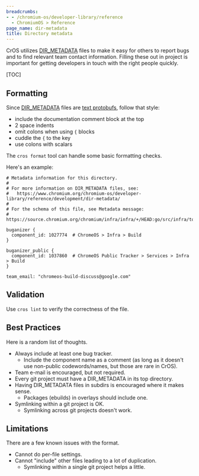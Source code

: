 ```yaml
---
breadcrumbs:
- - /chromium-os/developer-library/reference
  - ChromiumOS > Reference
page_name: dir-metadata
title: Directory metadata
---
```


CrOS utilizes [DIR_METADATA] files to make it easy for others to report bugs and
to find relevant team contact information. Filling these out in project is
important for getting developers in touch with the right people quickly.

[TOC]

## Formatting

Since [DIR_METADATA] files are [text protobufs], follow that style:

* include the documentation comment block at the top
* 2 space indents
* omit colons when using `{` blocks
* cuddle the `{` to the key
* use colons with scalars

The `cros format` tool can handle some basic formatting checks.

Here's an example:

```
# Metadata information for this directory.
#
# For more information on DIR_METADATA files, see:
#   https://www.chromium.org/chromium-os/developer-library/reference/development/dir-metadata/
#
# For the schema of this file, see Metadata message:
#   https://source.chromium.org/chromium/infra/infra/+/HEAD:go/src/infra/tools/dirmd/proto/dir_metadata.proto

buganizer {
  component_id: 1027774  # ChromeOS > Infra > Build
}

buganizer_public {
  component_id: 1037860  # ChromeOS Public Tracker > Services > Infra > Build
}

team_email: "chromeos-build-discuss@google.com"
```

## Validation

Use `cros lint` to verify the correctness of the file.

## Best Practices

Here is a random list of thoughts.

*   Always include at least one bug tracker.
    *   Include the component name as a comment (as long as it doesn't use
        non-public codewords/names, but those are rare in CrOS).
*   Team e-mail is encouraged, but not required.
*   Every git project must have a DIR_METADATA in its top directory.
*   Having DIR_METADATA files in subdirs is encouraged where it makes sense.
    *   Packages (ebuilds) in overlays should include one.
*   Symlinking within a git project is OK.
    *   Symlinking across git projects doesn't work.

## Limitations

There are a few known issues with the format.

*   Cannot do per-file settings.
*   Cannot "include" other files leading to a lot of duplication.
    *   Symlinking within a single git project helps a little.


[DIR_METADATA]: https://chromium.googlesource.com/infra/infra/+/HEAD/go/src/infra/tools/dirmd/README.md
[text protobufs]: https://developers.google.com/protocol-buffers/docs/text-format-spec
